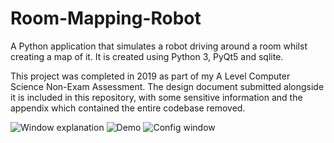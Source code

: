 # Room-Mapping-Robot
A Python application that simulates a robot driving around a room whilst creating a map of it. It is created using Python 3, PyQt5 and sqlite.

This project was completed in 2019 as part of my A Level Computer Science Non-Exam Assessment. The design document submitted alongside it is included in this repository, with some sensitive information and the appendix which contained the entire codebase removed.

![Window explanation](https://imgur.com/mkKLr31.png)
![Demo](https://imgur.com/UUm0MPI.png)
![Config window](https://imgur.com/2Zi0YDB.png)
